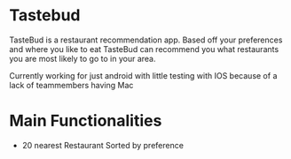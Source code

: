 # Tastebud

TasteBud is a restaurant recommendation app. Based off your preferences and where you like to eat TasteBud can recommend you what restaurants you are most likely to go to in your area.

Currently working for just android with little testing with IOS because of a lack of teammembers having Mac

# Main Functionalities
- 20 nearest Restaurant Sorted by preference
